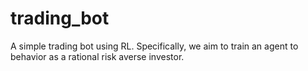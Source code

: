 # trading_bot
A simple trading bot using RL. Specifically, we aim to train an agent to behavior as a rational risk averse investor.

